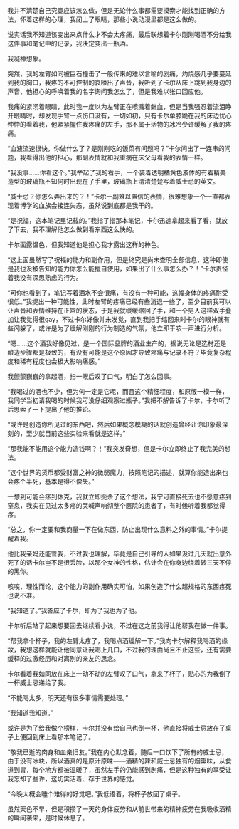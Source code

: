 我并不清楚自己究竟应该怎么做，但是无论什么事都需要摸索才能找到正确的方法，怀着这样的心理，我闭上了眼睛，那些小说动漫里都是这么做的。

说实话我不知道该变出来点什么才不会太疼痛，最后联想着卡尔刚刚喝酒不分给我这件事和笔记中的记录，我决定变出一瓶酒。

我凝神想象。

突然，我的左臂如同被巨石撞击了一般传来的难以言喻的剧痛，灼烧感几乎要蔓延到我的胸口，我疼的不可控制的哀嚎出了声音，我听到了卡尔从床上跳到我身边的声音，他担心的呼唤着我的名字询问我怎么了，但是我难以张口回应他。

我痛的紧闭着眼睛，此时我一度以为左臂正在喷溅着鲜血，但是当我强忍着流泪睁开眼睛时，却发现手臂一点伤口没有，一切如初，只有卡尔单膝跪在我的床边忧心忡忡的看着我，他紧紧握住我疼痛的左手，那不属于活物的冰冷少许缓解了我的疼痛。

“血液流速很快，你做什么了？是刚刚吃的饭菜有问题吗？”卡尔问出了一连串的问题，我看得出他的担心，那副表情就和我重病在床父母看我的表情一样。

“我没事……你看这个。”我举起了我的右手，一个装着透明橘黄色液体的有着精美造型的玻璃瓶不知何时出现在了手里，玻璃瓶上清清楚楚写着威士忌的英文。

“威士忌？你怎么弄出来的？！”卡尔一副难以置信的表情，很难想象一个一直都表现着博学的血族会接连失态，虽然说到底都是我干的。

“是祝福，这本笔记里记载的。”我指了指那本笔记，卡尔迅速拿起来看了看，就放了下去，我不理解他怎么做到看东西这么快的。

卡尔面露愠色，但我知道他是担心我才露出这样的神色。

“这上面虽然写了祝福的能力和副作用，但是终究是尚未查明全部信息，这种即使是我也没被告知的能力你怎么能擅自使用，如果出了什么事怎么办？！”卡尔责怪着我没有深思熟虑的行为。

“可你也看到了，笔记写着酒水不会很痛，有没有一种可能，这幅身体的疼痛耐受很低。”我提出一种可能性，此时左臂的疼痛已经有些消退一些了，至少目前我可以让声音和表情维持在正常的状态，于是我就缓缓缩回了手，和一个男人这样双手叠加让我觉得很gay，不过卡尔好像并未发觉，直到我把手缩回来时卡尔的眼神就有些闪躲了，或许是为了缓解刚刚的行为制造的气氛，他立即干咳一声进行分析。

“嗯……这个酒我好像见过，是一个国际品牌的酒业生产的，据说无论是选材还是酿造步骤都是极致的，有没有可能是这个原因才导致疼痛与记录不符？毕竟复杂程度和稀有程度也会极大影响痛感。”

我颤颤巍巍的拿起酒，扫一眼后叹了口气，明白了怎么回事。

“我喝过的酒也不少，但为何一定是它呢，而且这个精细程度，和原版一模一样，我同学当初请我喝的时候我可没仔细观察过瓶子。”我把不解告诉了卡尔，卡尔听了后思索了一下提出了他的推论。

“或许是创造你所见过的东西吧，然后如果概念模糊的话就创造曾经让你印象最深刻的，至少就目前这些实验来看就是这样。”

“那我能不能用这个能力造钱啊？！”我突发奇想，但是卡尔立即终止了我完美的想法。

“这个世界的货币都受财富之神的微弱魔力，按照笔记的描述，就算你能造出来也会疼个半死，基本是得不偿失。”

一想到可能会疼到休克，我就立即扼杀了这个想法，我宁可直接死去也不愿意疼到窒息，我实在见过太多疼的哭喊声响彻整个医院的患者了，有时候听着我都觉得疼。

“总之，你一定要和我商量一下在做东西，防止出现什么意料之外的事情。”卡尔提醒着我。

他比我亲妈还能管我，不过我也理解，毕竟是自己引导的人如果没过几天就出意外死了的话卡尔岂不是很丢脸，以那个女神的性格，估计会在你身边绕着转三天不停的黑你。

咳咳，理性而论，这个能力的副作用确实可怕，如果创造了什么超规格的东西疼死也说不准。

“我知道了。”我答应了卡尔，即为了我也为了他。

卡尔听后站了起来想要回去继续看小说，不过在这之前我得让他帮我在做一件事。

“帮我拿个杯子，我的左臂太疼了，我喝点酒缓解一下。”我向卡尔解释我喝酒的缘故，我想这样就能让他同意让我喝上几口，不过我的理由尚且不止这些，还有需要缓释的过激经历和对离别的亲友的思念。

卡尔看着我如同放在床上一动不动的左臂叹了口气，拿来了杯子，贴心的为我倒了一杯威士忌递给了我。

“不能喝太多，明天还有很多事情需要处理。”

“我知道我知道。”

或许是为了给我做个榜样，卡尔并没有给自己也倒一杯，他直接将威士忌放在了桌子上便回到床上看那本笔记了。

“敬我已逝的肉身和血亲旧友。”我在内心默念着，随后一口饮下了所有的威士忌，由于没有冰块，所以酒真的是原汁原味——酒精的辣和威士忌独有的烟熏味，从食道到胃，每个地方都被温暖了，虽然左手的仍能感到剧痛，但是这种独有的享受让我忘却了些许，这切实活着、存于世界的感觉。

“今晚大概会睡个难得的好觉吧。”我低语着，将杯子放回了桌子。

虽然天色不早，但是积攒了一天的身体疲劳和从前世带来的精神疲劳在我吸收酒精的瞬间袭来，是时候休息了。

